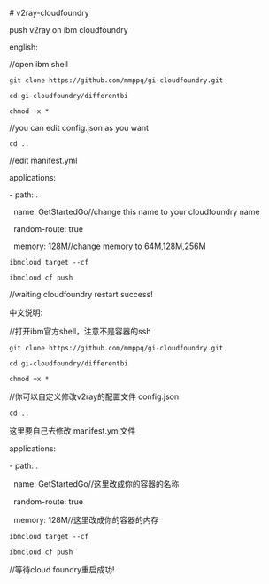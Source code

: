 \# v2ray-cloudfoundry

push v2ray on ibm cloudfoundry

  

english:

  

//open ibm shell

  

`git clone https://github.com/mmppq/gi-cloudfoundry.git`

`cd gi-cloudfoundry/differentbi`

`chmod +x *`

//you can edit config.json as you want

`cd ..`

  

//edit manifest.yml

applications:

\- path: .

  name: GetStartedGo//change this name to your cloudfoundry name

  random-route: true

  memory: 128M//change memory to 64M,128M,256M

  

`ibmcloud target --cf`

`ibmcloud cf push`

  

//waiting cloudfoundry restart success!


中文说明:

  

//打开ibm官方shell，注意不是容器的ssh

  

`git clone https://github.com/mmppq/gi-cloudfoundry.git`

`cd gi-cloudfoundry/differentbi`

`chmod +x *` 

//你可以自定义修改v2ray的配置文件 config.json

`cd ..`

这里要自己去修改 manifest.yml文件

applications:

\- path: .

  name: GetStartedGo//这里改成你的容器的名称

  random-route: true

  memory: 128M//这里改成你的容器的内存

  

`ibmcloud target --cf`

`ibmcloud cf push`

  

//等待cloud foundry重启成功!
